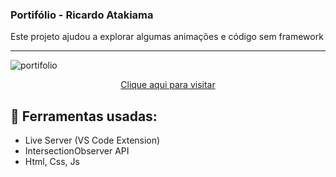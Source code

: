
### Portifólio - Ricardo Atakiama 

Este projeto ajudou a explorar algumas animações e código sem framework

---

![portifolio](https://github.com/user-attachments/assets/72da7368-4bbb-4db3-a969-78859fdcfcc5)
<div align="center"> <a href="https://www.ratakiama.tech">Clique aqui para visitar</a> </div>


## 🔨 Ferramentas usadas:

- Live Server (VS Code Extension)
- IntersectionObserver API
- Html, Css, Js

